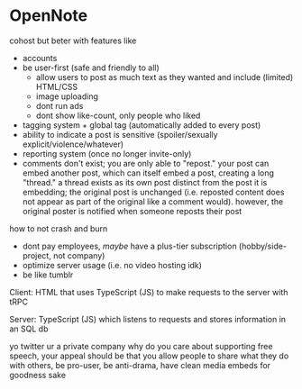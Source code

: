 # OpenNote
cohost but beter with features like

- accounts
- be user-first (safe and friendly to all)
  - allow users to post as much text as they wanted and include (limited) HTML/CSS
  - image uploading
  - dont run ads
  - dont show like-count, only people who liked
- tagging system + global tag (automatically added to every post)
- ability to indicate a post is sensitive (spoiler/sexually explicit/violence/whatever)
- reporting system (once no longer invite-only)
- comments don't exist; you are only able to "repost." your post can embed another post, which can itself embed a post, creating a long "thread." a thread exists as its own post distinct from the post it is embedding; the original post is unchanged (i.e. reposted content does not appear as part of the original like a comment would). however, the original poster is notified when someone reposts their post

how to not crash and burn

- dont pay employees, *maybe* have a plus-tier subscription (hobby/side-project, not company)
- optimize server usage (i.e. no video hosting idk)
- be like tumblr

Client: HTML that uses TypeScript (JS) to make requests to the server with tRPC

Server: TypeScript (JS) which listens to requests and stores information in an SQL db

yo twitter ur a private company why do you care about supporting free speech, your appeal should be that you allow people to share what they do with others, be pro-user, be anti-drama, have clean media embeds for goodness sake

